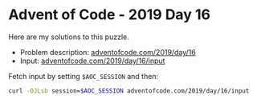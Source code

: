 # Advent of Code - 2019 Day 16
Here are my solutions to this puzzle.

* Problem description: [adventofcode.com/2019/day/16](https://adventofcode.com/2019/day/16)
* Input: [adventofcode.com/2019/day/16/input](https://adventofcode.com/2019/day/16/input)

Fetch input by setting `$AOC_SESSION` and then:
```bash
curl -OJLsb session=$AOC_SESSION adventofcode.com/2019/day/16/input
```
